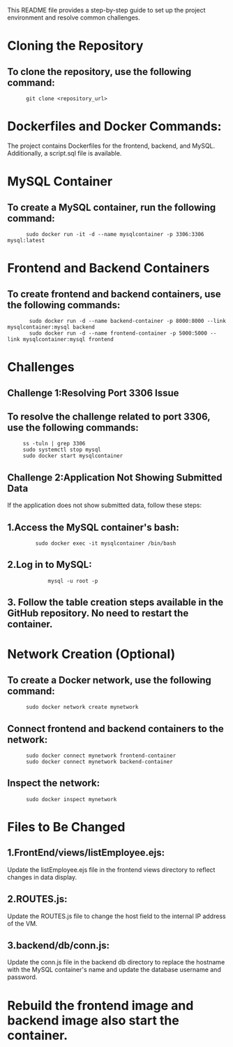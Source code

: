 This README file provides a step-by-step guide to set up the project environment and resolve common challenges.
# Cloning the Repository
 ## To clone the repository, use the following command:
          git clone <repository_url>

# Dockerfiles and Docker Commands:
The project contains Dockerfiles for the frontend, backend, and MySQL. Additionally, a script.sql file is available.
# MySQL Container
  ## To create a MySQL container, run the following command:
          sudo docker run -it -d --name mysqlcontainer -p 3306:3306 mysql:latest
# Frontend and Backend Containers
   ## To create frontend and backend containers, use the following commands:
           sudo docker run -d --name backend-container -p 8000:8000 --link mysqlcontainer:mysql backend
           sudo docker run -d --name frontend-container -p 5000:5000 --link mysqlcontainer:mysql frontend

# Challenges
## Challenge 1:Resolving Port 3306 Issue
   ## To resolve the challenge related to port 3306, use the following commands:
         ss -tuln | grep 3306
         sudo systemctl stop mysql
         sudo docker start mysqlcontainer
## Challenge 2:Application Not Showing Submitted Data
 If the application does not show submitted data, follow these steps:
   ## 1.Access the MySQL container's bash:
             sudo docker exec -it mysqlcontainer /bin/bash
   ## 2.Log in to MySQL:
                 mysql -u root -p
   ## 3. Follow the table creation steps available in the GitHub repository. No need to restart the container.
# Network Creation (Optional)
   ## To create a Docker network, use the following command:
          sudo docker network create mynetwork
  ## Connect frontend and backend containers to the network:
          sudo docker connect mynetwork frontend-container
          sudo docker connect mynetwork backend-container
   ## Inspect the network:
          sudo docker inspect mynetwork

# Files to Be Changed
 ## 1.FrontEnd/views/listEmployee.ejs:
  Update the listEmployee.ejs file in the frontend views directory to reflect changes in data display.
   ## 2.ROUTES.js:
   Update the ROUTES.js file to change the host field to the internal IP address of the VM.
   ## 3.backend/db/conn.js:
   Update the conn.js file in the backend db directory to replace the hostname with the MySQL container's name and update the database username and password.

           
# Rebuild the frontend image and backend image also start the container.






    



